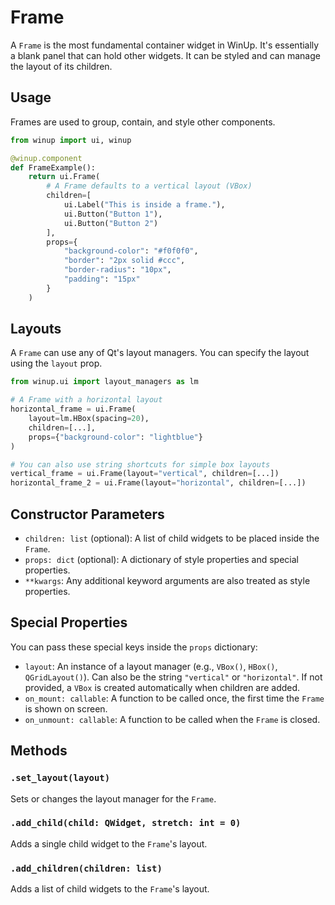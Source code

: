 # Frame

A `Frame` is the most fundamental container widget in WinUp. It's essentially a blank panel that can hold other widgets. It can be styled and can manage the layout of its children.

## Usage

Frames are used to group, contain, and style other components.

```python
from winup import ui, winup

@winup.component
def FrameExample():
    return ui.Frame(
        # A Frame defaults to a vertical layout (VBox)
        children=[
            ui.Label("This is inside a frame."),
            ui.Button("Button 1"),
            ui.Button("Button 2")
        ],
        props={
            "background-color": "#f0f0f0",
            "border": "2px solid #ccc",
            "border-radius": "10px",
            "padding": "15px"
        }
    )
```

## Layouts

A `Frame` can use any of Qt's layout managers. You can specify the layout using the `layout` prop.

```python
from winup.ui import layout_managers as lm

# A Frame with a horizontal layout
horizontal_frame = ui.Frame(
    layout=lm.HBox(spacing=20),
    children=[...],
    props={"background-color": "lightblue"}
)

# You can also use string shortcuts for simple box layouts
vertical_frame = ui.Frame(layout="vertical", children=[...])
horizontal_frame_2 = ui.Frame(layout="horizontal", children=[...])
```

## Constructor Parameters

- `children: list` (optional): A list of child widgets to be placed inside the `Frame`.
- `props: dict` (optional): A dictionary of style properties and special properties.
- `**kwargs`: Any additional keyword arguments are also treated as style properties.

## Special Properties

You can pass these special keys inside the `props` dictionary:

- `layout`: An instance of a layout manager (e.g., `VBox()`, `HBox()`, `QGridLayout()`). Can also be the string `"vertical"` or `"horizontal"`. If not provided, a `VBox` is created automatically when children are added.
- `on_mount: callable`: A function to be called once, the first time the `Frame` is shown on screen.
- `on_unmount: callable`: A function to be called when the `Frame` is closed.

## Methods

### `.set_layout(layout)`
Sets or changes the layout manager for the `Frame`.

### `.add_child(child: QWidget, stretch: int = 0)`
Adds a single child widget to the `Frame`'s layout.

### `.add_children(children: list)`
Adds a list of child widgets to the `Frame`'s layout. 